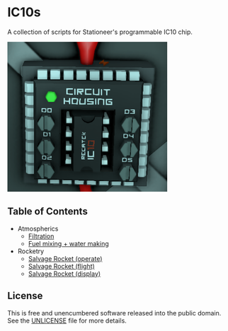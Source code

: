 # IC10s

A collection of scripts for Stationeer's programmable IC10 chip.

![](image.png)

## Table of Contents

* Atmospherics
    * [Filtration](atmo-filtration.ic10)
    * [Fuel mixing + water making](atmo-fuel-mixing-water-making.ic10)
* Rocketry
    * [Salvage Rocket (operate)](rocket-salvage-operatoe.ic10)
    * [Salvage Rocket (flight)](rocket-salvage-flight.ic10)
    * [Salvage Rocket (display)](rocket-salvage-display.ic10)

## License

This is free and unencumbered software released into the public domain. See the [UNLICENSE](UNLICENSE) file for more details.